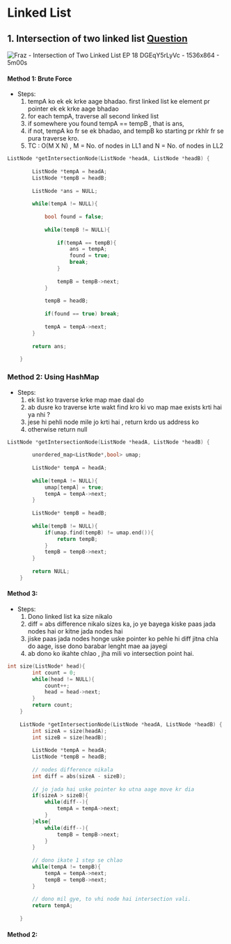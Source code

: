 # Linked List

## 1. Intersection of two linked list [Question](https://leetcode.com/problems/intersection-of-two-linked-lists/)

![Fraz - Intersection of Two Linked List EP 18  DGEqY5rLyVc - 1536x864 - 5m00s](https://user-images.githubusercontent.com/35686407/172180060-3c3e8077-7cdb-41f0-80c1-72a7ed665d44.png)


#### Method 1: Brute Force

- Steps:
    1. tempA ko ek ek krke aage bhadao. first linked list ke element pr pointer ek ek krke aage bhadao
    2. for each tempA, traverse all second linked list
    3. if somewhere you found tempA == tempB , that is ans,
    4. if not, tempA ko fr se ek bhadao, and tempB ko starting pr rkhlr fr se pura traverse kro.
    5. TC : O(M X N) , M = No. of nodes in LL1 and N = No. of nodes in LL2
    
```cpp
ListNode *getIntersectionNode(ListNode *headA, ListNode *headB) {
        
        ListNode *tempA = headA;
        ListNode *tempB = headB;
        
        ListNode *ans = NULL;
        
        while(tempA != NULL){
            
            bool found = false;
            
            while(tempB != NULL){
                
                if(tempA == tempB){
                    ans = tempA;
                    found = true; 
                    break;
                }
                
                tempB = tempB->next;
            }
            
            tempB = headB;
            
            if(found == true) break;
            
            tempA = tempA->next;
        }
        
        return ans;
        
    }
```

### Method 2: Using HashMap

- Steps:
    1. ek list ko traverse krke map mae daal do
    2. ab dusre ko traverse krte wakt find kro ki vo map mae exists krti hai ya nhi ?
    3. jese hi pehli node mile jo krti hai , return krdo us address ko
    4. otherwise return null

```cpp
ListNode *getIntersectionNode(ListNode *headA, ListNode *headB) {
        
        unordered_map<ListNode*,bool> umap;
        
        ListNode* tempA = headA;
        
        while(tempA != NULL){
            umap[tempA] = true;
            tempA = tempA->next;
        }
        
        ListNode* tempB = headB;
        
        while(tempB != NULL){
            if(umap.find(tempB) != umap.end()){
                return tempB;
            }
            tempB = tempB->next;
        }
        
        return NULL;
    }
```



#### Method 3:

- Steps:
    1. Dono linked list ka size nikalo
    2. diff = abs difference nikalo sizes ka, jo ye bayega kiske paas jada nodes hai or kitne jada nodes hai
    3. jiske paas jada nodes honge uske pointer ko pehle hi diff jitna chla do aage, isse dono barabar lenght mae aa jayegi
    4. ab dono ko ikahte chlao , jha mili vo intersection point hai.

```cpp
int size(ListNode* head){
        int count = 0;
        while(head != NULL){
            count++;
            head = head->next;
        }
        return count;
    }
    
    ListNode *getIntersectionNode(ListNode *headA, ListNode *headB) {
        int sizeA = size(headA);
        int sizeB = size(headB);
        
        ListNode *tempA = headA;
        ListNode *tempB = headB;
        
        // nodes difference nikala
        int diff = abs(sizeA - sizeB);
        
        // jo jada hai uske pointer ko utna aage move kr dia
        if(sizeA > sizeB){
            while(diff--){
                tempA = tempA->next;
            }
        }else{
            while(diff--){
                tempB = tempB->next;
            }
        }
        
        // dono ikate 1 step se chlao
        while(tempA != tempB){
            tempA = tempA->next;
            tempB = tempB->next;
        }
        
        // dono mil gye, to vhi node hai intersection vali.
        return tempA;
        
    }
```

#### Method 2:
